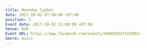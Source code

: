 ```yaml
---
title: Moonday Cypher
date: 2017-10-02 07:58:00 +07:00
position: 1
Event date: 2017-10-02 21:00:00 +07:00
Venue: DeN
Event URL: https://www.facebook.com/events/994855547323093/
Genre: music
---
```



